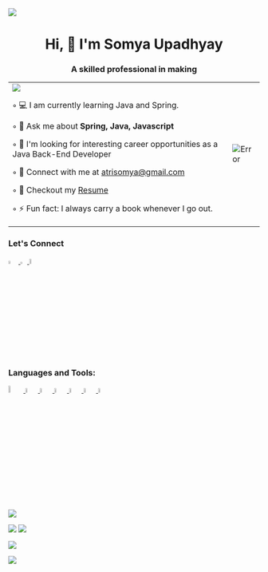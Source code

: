 
<!--
**atrisomya/atrisomya** is a ✨ _special_ ✨ repository because its `README.md` (this file) appears on your GitHub profile.

Here are some ideas to get you started: -->
<!-- <div id="header" align="center">
 <img src = "https://api.products.aspose.app/slides/api/Common/DownloadFile/90a9922e-ec5c-4c03-9d2b-9c6ffa0ad3b8?file=result.gif"> 
        <img src = "https://static.wixstatic.com/media/64d7d4_dd575010e54a4eaa8d627a2b448a9b82~mv2.png/v1/fill/w_684,h_528,al_c,q_90,usm_0.66_1.00_0.01,enc_auto/computer%20illustration.png" width = "20%">
<!--         <img src="https://cdni.iconscout.com/illustration/premium/thumb/female-developer-doing-programming-3839570-3202816.png" alt="Error"> -->
<!--         <h3>A skilled professional in making</h3> -->
<!--     </div> -->
<img src="https://im5.ezgif.com/tmp/ezgif-5-4b954fcfe0.gif" />
<div align="center">
 <h1>Hi, 👋 I'm Somya Upadhyay</h1>
<h3> A skilled professional in making </h3>
 </div>
<table> 
 <tr>
  <td> 
  <img src="https://komarev.com/ghpvc/?username=atrisomya&color=blueviolet&style=for-the-badge">
  <p>  ◦ 💻 I am currently learning Java and Spring.</p>
  <p>  ◦ 💭  Ask me about <b> Spring, Java, Javascript</b> </p>
  <p>  ◦ 🔭 I'm looking for interesting career opportunities as a Java Back-End Developer </p>
  <p>  ◦ 📧 Connect with me at  <a href="mailto:atrisomya@gmail.com"> atrisomya@gmail.com </a></p>
  <p>  ◦ 📄 Checkout my <a href="https://drive.google.com/file/d/1zNs5p_fSuewthjtj2X001pauDclCCbkI/view" > Resume</a></p>
  <p>  ◦ ⚡ Fun fact: I always carry a book whenever I go out. </p>
 </td>
 <td> 
   <img src="https://cdni.iconscout.com/illustration/premium/thumb/female-developer-doing-programming-3839570-3202816.png" alt="Error"> 
 </td>
 </tr>
</table>
<div> 
 <h3>Let's Connect</h3>
 <div>
  <a href="https://www.linkedin.com/in/100mya-upadhyay/"> <img src="https://www.freeiconspng.com/uploads/displaying-19-gallery-images-for-linkedin-logo-png-25.png" width="4%"> </a>
 <a href="https://leetcode.com/100mya_upadhyay/"> <img src="https://upload.wikimedia.org/wikipedia/commons/thumb/a/ab/LeetCode_logo_white_no_text.svg/1734px-LeetCode_logo_white_no_text.svg.png" width="2.7%"> </a>
 <a href="https://www.hackerrank.com/atrisomya"> <img src="https://sr-marketplace-prod.s3.amazonaws.com/wp-content/uploads/2015/08/HackerRank1.png" width="5%"> </a>
 </div>
</div>
<div>
 <h3>Languages and Tools: </h3>
  <div>
    <a href="https://www.java.com/en/"> <img src="https://cdn-icons-png.flaticon.com/512/226/226777.png" width="6%"> </a>
 <a href="https://www.w3.org/html/"> <img src="https://cdn-icons-png.flaticon.com/512/1532/1532556.png" width="5%"> </a>
 <a href="https://www.w3schools.com/css/"> <img src="https://ultimatecourses.com/assets/category/css-fcba6b473cb1125595dc28163be24eb673907258b5f6f6c82967a0587a9df20c.svg" width="5%"> </a>
   <a href="https://developer.mozilla.org/en-US/docs/Web/JavaScript"> <img src="https://upload.wikimedia.org/wikipedia/commons/6/6a/JavaScript-logo.png" width="5%"> </a>
 <a href="https://spring.io/"> <img src="https://cdn.freebiesupply.com/logos/large/2x/spring-3-logo-png-transparent.png" width="5%"> </a>
  <a href="https://www.mysql.com/"> <img src="https://www.freepnglogos.com/uploads/logo-mysql-png/logo-mysql-mysql-logo-png-images-are-download-crazypng-21.png" width="5%"> </a>
  <a href="https://git-scm.com/"> <img src="https://git-scm.com/images/logos/downloads/Git-Icon-1788C.png" width="5%"> </a>
<!--   <a href=""> <img src="" width="5%"> </a>
  <a href=""> <img src="" width="5%"> </a> -->
 </div>
 </div>
 <p></p>
 <p></p>
 <p></p>
 <div>
 <img src="https://github-readme-stats.vercel.app/api/top-langs/?username=atrisomya&layout=compact&theme=tokyonight&langs_count=7"/>
 </div>
 <p></p>
 <p></p>
 <p></p>
<div>
  <img src="https://github-readme-stats.vercel.app/api?username=atrisomya&show_icons=true&theme=tokyonight">
 <img src="https://github-readme-streak-stats.herokuapp.com/?user=atrisomya&theme=tokyonight"/>
 </div>
 <p></p>
 <p></p>
 <img src="https://github-readme-activity-graph.cyclic.app/graph?username=atrisomya&hide_border=false&theme=tokyo-night">
 <p></p>
 <img src="https://github.com/atrisomya/atrisomya/blob/output/github-contribution-grid-snake.gif">
